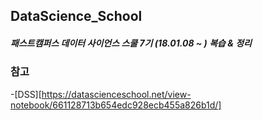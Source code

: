 ## DataScience_School 
##### 패스트캠퍼스 데이터 사이언스 스쿨 7기 (18.01.08 ~ ) 복습 & 정리


### 참고
-[DSS][https://datascienceschool.net/view-notebook/661128713b654edc928ecb455a826b1d/]
